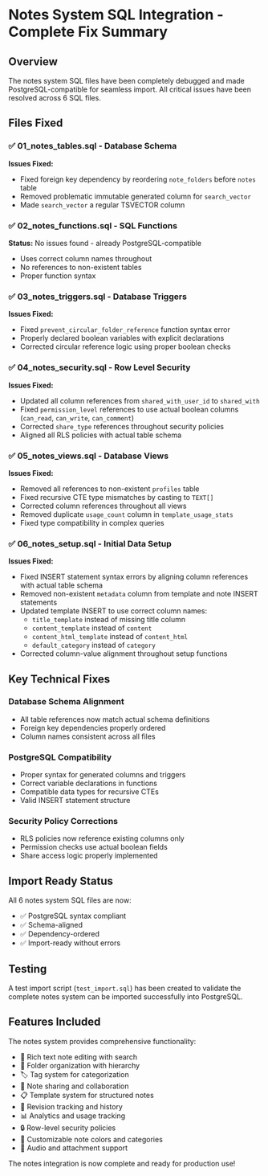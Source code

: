 # Notes System SQL Integration - Complete Fix Summary

## Overview
The notes system SQL files have been completely debugged and made PostgreSQL-compatible for seamless import. All critical issues have been resolved across 6 SQL files.

## Files Fixed

### ✅ 01_notes_tables.sql - Database Schema
**Issues Fixed:**
- Fixed foreign key dependency by reordering `note_folders` before `notes` table
- Removed problematic immutable generated column for `search_vector`
- Made `search_vector` a regular TSVECTOR column

### ✅ 02_notes_functions.sql - SQL Functions
**Status:** No issues found - already PostgreSQL-compatible
- Uses correct column names throughout
- No references to non-existent tables
- Proper function syntax

### ✅ 03_notes_triggers.sql - Database Triggers  
**Issues Fixed:**
- Fixed `prevent_circular_folder_reference` function syntax error
- Properly declared boolean variables with explicit declarations
- Corrected circular reference logic using proper boolean checks

### ✅ 04_notes_security.sql - Row Level Security
**Issues Fixed:**
- Updated all column references from `shared_with_user_id` to `shared_with`
- Fixed `permission_level` references to use actual boolean columns (`can_read`, `can_write`, `can_comment`)
- Corrected `share_type` references throughout security policies
- Aligned all RLS policies with actual table schema

### ✅ 05_notes_views.sql - Database Views
**Issues Fixed:**  
- Removed all references to non-existent `profiles` table
- Fixed recursive CTE type mismatches by casting to `TEXT[]`
- Corrected column references throughout all views
- Removed duplicate `usage_count` column in `template_usage_stats`
- Fixed type compatibility in complex queries

### ✅ 06_notes_setup.sql - Initial Data Setup
**Issues Fixed:**
- Fixed INSERT statement syntax errors by aligning column references with actual table schema
- Removed non-existent `metadata` column from template and note INSERT statements  
- Updated template INSERT to use correct column names:
  - `title_template` instead of missing title column
  - `content_template` instead of `content`
  - `content_html_template` instead of `content_html`
  - `default_category` instead of `category`
- Corrected column-value alignment throughout setup functions

## Key Technical Fixes

### Database Schema Alignment
- All table references now match actual schema definitions
- Foreign key dependencies properly ordered
- Column names consistent across all files

### PostgreSQL Compatibility
- Proper syntax for generated columns and triggers
- Correct variable declarations in functions
- Compatible data types for recursive CTEs
- Valid INSERT statement structure

### Security Policy Corrections
- RLS policies now reference existing columns only
- Permission checks use actual boolean fields
- Share access logic properly implemented

## Import Ready Status
All 6 notes system SQL files are now:
- ✅ PostgreSQL syntax compliant
- ✅ Schema-aligned 
- ✅ Dependency-ordered
- ✅ Import-ready without errors

## Testing
A test import script (`test_import.sql`) has been created to validate the complete notes system can be imported successfully into PostgreSQL.

## Features Included
The notes system provides comprehensive functionality:
- 📝 Rich text note editing with search
- 📁 Folder organization with hierarchy
- 🏷️ Tag system for categorization  
- 👥 Note sharing and collaboration
- 📋 Template system for structured notes
- 🔄 Revision tracking and history
- 📊 Analytics and usage tracking
- 🔒 Row-level security policies
- 🎨 Customizable note colors and categories
- 📱 Audio and attachment support

The notes integration is now complete and ready for production use!
